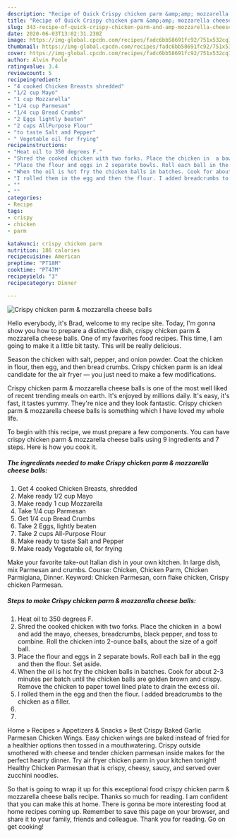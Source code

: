 ```yaml
---
description: "Recipe of Quick Crispy chicken parm &amp;amp; mozzarella cheese balls"
title: "Recipe of Quick Crispy chicken parm &amp;amp; mozzarella cheese balls"
slug: 343-recipe-of-quick-crispy-chicken-parm-and-amp-mozzarella-cheese-balls
date: 2020-06-03T13:02:31.230Z
image: https://img-global.cpcdn.com/recipes/fadc6bb58691fc92/751x532cq70/crispy-chicken-parm-mozzarella-cheese-balls-recipe-main-photo.jpg
thumbnail: https://img-global.cpcdn.com/recipes/fadc6bb58691fc92/751x532cq70/crispy-chicken-parm-mozzarella-cheese-balls-recipe-main-photo.jpg
cover: https://img-global.cpcdn.com/recipes/fadc6bb58691fc92/751x532cq70/crispy-chicken-parm-mozzarella-cheese-balls-recipe-main-photo.jpg
author: Alvin Poole
ratingvalue: 3.4
reviewcount: 5
recipeingredient:
- "4 cooked Chicken Breasts shredded"
- "1/2 cup Mayo"
- "1 cup Mozzarella"
- "1/4 cup Parmesan"
- "1/4 cup Bread Crumbs"
- "2 Eggs lightly beaten"
- "2 cups AllPurpose Flour"
- "to taste Salt and Pepper"
- " Vegetable oil for frying"
recipeinstructions:
- "Heat oil to 350 degrees F."
- "Shred the cooked chicken with two forks. Place the chicken in  a bowl and add the mayo, cheeses, breadcrumbs, black pepper, and toss to combine. Roll the chicken into 2-ounce balls, about the size of a golf ball."
- "Place the flour and eggs in 2 separate bowls. Roll each ball in the egg and then the flour. Set aside."
- "When the oil is hot fry the chicken balls in batches. Cook for about 2-3 minutes per batch until the chicken balls are golden brown and crispy. Remove the chicken to paper towel lined plate to drain the excess oil."
- "I rolled them in the egg and then the flour. I added breadcrumbs to the chicken as a filler."
- ""
- ""
categories:
- Recipe
tags:
- crispy
- chicken
- parm

katakunci: crispy chicken parm 
nutrition: 186 calories
recipecuisine: American
preptime: "PT18M"
cooktime: "PT47M"
recipeyield: "3"
recipecategory: Dinner

---
```



![Crispy chicken parm &amp; mozzarella cheese balls](https://img-global.cpcdn.com/recipes/fadc6bb58691fc92/751x532cq70/crispy-chicken-parm-mozzarella-cheese-balls-recipe-main-photo.jpg)

Hello everybody, it's Brad, welcome to my recipe site. Today, I'm gonna show you how to prepare a distinctive dish, crispy chicken parm &amp; mozzarella cheese balls. One of my favorites food recipes. This time, I am going to make it a little bit tasty. This will be really delicious.

Season the chicken with salt, pepper, and onion powder. Coat the chicken in flour, then egg, and then bread crumbs. Crispy chicken parm is an ideal candidate for the air fryer — you just need to make a few modifications.

Crispy chicken parm &amp; mozzarella cheese balls is one of the most well liked of recent trending meals on earth. It's enjoyed by millions daily. It's easy, it's fast, it tastes yummy. They're nice and they look fantastic. Crispy chicken parm &amp; mozzarella cheese balls is something which I have loved my whole life.


To begin with this recipe, we must prepare a few components. You can have crispy chicken parm &amp; mozzarella cheese balls using 9 ingredients and 7 steps. Here is how you cook it.

<!--inarticleads1-->

##### The ingredients needed to make Crispy chicken parm &amp; mozzarella cheese balls:

1. Get 4 cooked Chicken Breasts, shredded
1. Make ready 1/2 cup Mayo
1. Make ready 1 cup Mozzarella
1. Take 1/4 cup Parmesan
1. Get 1/4 cup Bread Crumbs
1. Take 2 Eggs, lightly beaten
1. Take 2 cups All-Purpose Flour
1. Make ready to taste Salt and Pepper
1. Make ready  Vegetable oil, for frying


Make your favorite take-out Italian dish in your own kitchen. In large dish, mix Parmesan and crumbs. Course: Chicken, Chicken Parm, Chicken Parmigiana, Dinner. Keyword: Chicken Parmesan, corn flake chicken, Crispy chicken Parmesan. 

<!--inarticleads2-->

##### Steps to make Crispy chicken parm &amp; mozzarella cheese balls:

1. Heat oil to 350 degrees F.
1. Shred the cooked chicken with two forks. Place the chicken in  a bowl and add the mayo, cheeses, breadcrumbs, black pepper, and toss to combine. Roll the chicken into 2-ounce balls, about the size of a golf ball.
1. Place the flour and eggs in 2 separate bowls. Roll each ball in the egg and then the flour. Set aside.
1. When the oil is hot fry the chicken balls in batches. Cook for about 2-3 minutes per batch until the chicken balls are golden brown and crispy. Remove the chicken to paper towel lined plate to drain the excess oil.
1. I rolled them in the egg and then the flour. I added breadcrumbs to the chicken as a filler.
1. 
1. 


Home » Recipes » Appetizers &amp; Snacks » Best Crispy Baked Garlic Parmesan Chicken Wings. Easy chicken wings are baked instead of fried for a healthier options then tossed in a mouthwatering. Crispy outside smothered with cheese and tender chicken parmesan inside makes for the perfect hearty dinner. Try air fryer chicken parm in your kitchen tonight! Healthy Chicken Parmesan that is crispy, cheesy, saucy, and served over zucchini noodles. 

So that is going to wrap it up for this exceptional food crispy chicken parm &amp; mozzarella cheese balls recipe. Thanks so much for reading. I am confident that you can make this at home. There is gonna be more interesting food at home recipes coming up. Remember to save this page on your browser, and share it to your family, friends and colleague. Thank you for reading. Go on get cooking!

